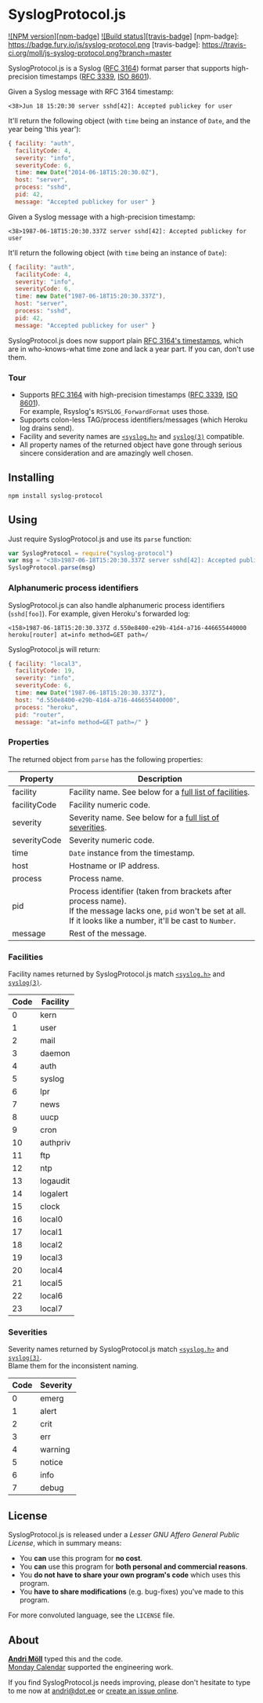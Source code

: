 SyslogProtocol.js
========
[![NPM version][npm-badge]](http://badge.fury.io/js/syslog-protocol)
[![Build status][travis-badge]](https://travis-ci.org/moll/js-syslog-protocol)
[npm-badge]: https://badge.fury.io/js/syslog-protocol.png
[travis-badge]: https://travis-ci.org/moll/js-syslog-protocol.png?branch=master

SyslogProtocol.js is a Syslog ([RFC 3164][rfc3164]) format parser that supports
high-precision timestamps ([RFC 3339][rfc3339], [ISO 8601][iso8601]).


Given a Syslog message with RFC 3164 timestamp:
```
<38>Jun 18 15:20:30 server sshd[42]: Accepted publickey for user
```

It'll return the following object (with `time` being an instance of `Date`, and the year being 'this year'):
```javascript
{ facility: "auth",
  facilityCode: 4,
  severity: "info",
  severityCode: 6,
  time: new Date("2014-06-18T15:20:30.0Z"),
  host: "server",
  process: "sshd",
  pid: 42,
  message: "Accepted publickey for user" }
```


Given a Syslog message with a high-precision timestamp:
```
<38>1987-06-18T15:20:30.337Z server sshd[42]: Accepted publickey for user
```

It'll return the following object (with `time` being an instance of `Date`):
```javascript
{ facility: "auth",
  facilityCode: 4,
  severity: "info",
  severityCode: 6,
  time: new Date("1987-06-18T15:20:30.337Z"),
  host: "server",
  process: "sshd",
  pid: 42,
  message: "Accepted publickey for user" }
```


[rfc3164]: https://tools.ietf.org/html/rfc3164
[rfc3339]: https://tools.ietf.org/html/rfc3339
[iso8601]: https://en.wikipedia.org/wiki/ISO_8601

SyslogProtocol.js does now support plain [RFC 3164's
timestamps](https://tools.ietf.org/html/rfc3164#section-4.1.2), which are in
who-knows-what time zone and lack a year part. If you can, don't use them.

### Tour
- Supports [RFC 3164](rfc3164) with high-precision timestamps ([RFC
  3339][rfc3339], [ISO 8601][iso8601]).  
  For example, Rsyslog's `RSYSLOG_ForwardFormat` uses those.
- Supports colon-less TAG/process identifiers/messages (which Heroku log drains
  send).
- Facility and severity names are [`<syslog.h>`][syslog.h] and
  [`syslog(3)`][syslog(3)] compatible.
- All property names of the returned object have gone through serious sincere
  consideration and are amazingly well chosen.


Installing
----------
```
npm install syslog-protocol
```


Using
-----
Just require SyslogProtocol.js and use its `parse` function:
```javascript
var SyslogProtocol = require("syslog-protocol")
var msg = "<38>1987-06-18T15:20:30.337Z server sshd[42]: Accepted publickey"
SyslogProtocol.parse(msg)
```

### Alphanumeric process identifiers
SyslogProtocol.js can also handle alphanumeric process identifiers (`sshd[foo]`).
For example, given Heroku's forwarded log:
```
<158>1987-06-18T15:20:30.337Z d.550e8400-e29b-41d4-a716-446655440000 heroku[router] at=info method=GET path=/
```

SyslogProtocol.js will return:
```javascript
{ facility: "local3",
  facilityCode: 19,
  severity: "info",
  severityCode: 6,
  time: new Date("1987-06-18T15:20:30.337Z"),
  host: "d.550e8400-e29b-41d4-a716-446655440000",
  process: "heroku",
  pid: "router",
  message: "at=info method=GET path=/" }
```

### Properties
The returned object from `parse` has the following properties:

Property     | Description
-------------|---------
facility     | Facility name. See below for a [full list of facilities](#facilities).
facilityCode | Facility numeric code.
severity     | Severity name. See below for a [full list of severities](#severities).
severityCode | Severity numeric code.
time         | `Date` instance from the timestamp.
host         | Hostname or IP address.
process      | Process name.
pid          | Process identifier (taken from brackets after process name).<br> If the message lacks one, `pid` won't be set at all.<br> If it looks like a number, it'll be cast to `Number`.
message      | Rest of the message.

### Facilities
Facility names returned by SyslogProtocol.js match [`<syslog.h>`][syslog.h] and
[`syslog(3)`][syslog(3)].

Code | Facility
-----|---------
   0 | kern
   1 | user
   2 | mail
   3 | daemon
   4 | auth
   5 | syslog
   6 | lpr
   7 | news
   8 | uucp
   9 | cron
  10 | authpriv
  11 | ftp
  12 | ntp
  13 | logaudit
  14 | logalert
  15 | clock
  16 | local0
  17 | local1
  18 | local2
  19 | local3
  20 | local4
  21 | local5
  22 | local6
  23 | local7

### Severities
Severity names returned by SyslogProtocol.js match [`<syslog.h>`][syslog.h] and
[`syslog(3)`][syslog(3)].  
Blame them for the inconsistent naming.

Code | Severity
-----|---------
   0 | emerg
   1 | alert
   2 | crit
   3 | err
   4 | warning
   5 | notice
   6 | info
   7 | debug

[syslog.h]: http://pubs.opengroup.org/onlinepubs/7908799/xsh/syslog.h.html
[syslog(3)]: http://linux.die.net/man/3/syslog

License
-------
SyslogProtocol.js is released under a *Lesser GNU Affero General Public License*, which
in summary means:

- You **can** use this program for **no cost**.
- You **can** use this program for **both personal and commercial reasons**.
- You **do not have to share your own program's code** which uses this program.
- You **have to share modifications** (e.g. bug-fixes) you've made to this
  program.

For more convoluted language, see the `LICENSE` file.


About
-----
**[Andri Möll](http://themoll.com)** typed this and the code.  
[Monday Calendar](https://mondayapp.com) supported the engineering work.

If you find SyslogProtocol.js needs improving, please don't hesitate to type to me now
at [andri@dot.ee][email] or [create an issue online][issues].

[email]: mailto:andri@dot.ee
[issues]: https://github.com/moll/js-syslog-protocol/issues
